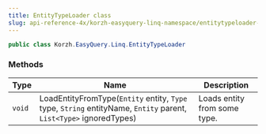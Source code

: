 ```yaml
---
title: EntityTypeLoader class
slug: api-reference-4x/korzh-easyquery-linq-namespace/entitytypeloader-class
---
```


```csharp
public class Korzh.EasyQuery.Linq.EntityTypeLoader

```

### Methods

| Type | Name | Description | 
| --- | --- | --- | 
| `void` | LoadEntityFromType(`Entity` entity, `Type` type, `String` entityName, `Entity` parent, `List<Type>` ignoredTypes) | Loads entity from some type. |